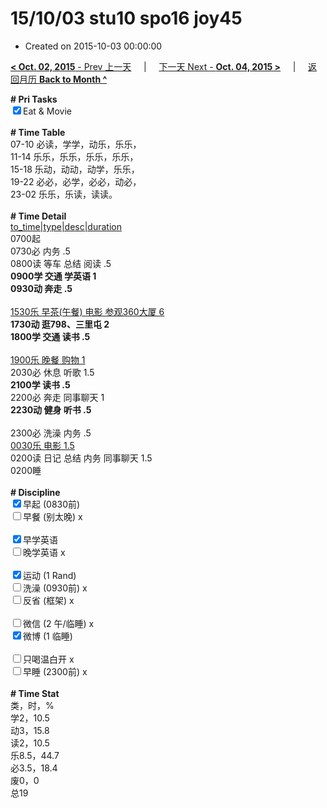 # 15/10/03 stu10 spo16 joy45

- Created on 2015-10-03 00:00:00

[**< Oct. 02, 2015** - Prev 上一天](_archived/lifelogs/2015/10/d02.md) &nbsp; &nbsp; | &nbsp; &nbsp; [下一天 Next - **Oct. 04, 2015 >**](_archived/lifelogs/2015/10/d04.md) &nbsp; &nbsp; |  &nbsp; &nbsp; [返回月历 **Back to Month ^**](_archived/lifelogs/2015/10/index.md)
<br/><div><strong># Pri Tasks</strong></div><div><input checked="true" type="checkbox"/>Eat &amp; Movie<br/></div><div><br/></div><div><b># Time Table</b></div><div>07-10 必读，学学，动乐，乐乐，</div><div>11-14 乐乐，乐乐，乐乐，乐乐，</div><div>15-18 乐动，动动，动学，乐乐，</div><div>19-22 必必，必学，必必，动必，</div><div>23-02 乐乐，乐读，读读。</div><div><br/></div><div><b># Time Detail</b></div><div><u>to_time|type|desc|duration</u></div><div>0700起</div><div>0730必 内务 .5</div><div>0800读 等车 总结 阅读 .5</div><div><b>0900学 交通 学英语 1</b></div><div><b>0930动 奔走 .5</b></div><div><b><br/></b></div><div><u>1530乐 早茶(午餐) 电影 参观360大厦 6</u></div><div><b>1730动 逛798、三里屯 2</b></div><div><b>1800学 交通 读书 .5</b></div><div><br/></div><div><u>1900乐 晚餐 购物 1</u></div><div>2030必 休息 听歌 1.5</div><div><b>2100学 读书 .5</b></div><div>2200必 奔走 同事聊天 1</div><div><b>2230动 健身 听书 .5</b></div><div><b><br/></b></div><div>2300必 洗澡 内务 .5</div><div><u>0030乐 电影 1.5</u></div><div>0200读 日记 总结 内务 同事聊天 1.5</div><div>0200睡</div><div><br/></div><div><b># Discipline</b></div><div><input checked="true" type="checkbox"/>早起 (0830前) </div><div><input type="checkbox"/>早餐 (别太晚) x</div><div><br/></div><div><input checked="true" type="checkbox"/>早学英语 </div><div><input type="checkbox"/>晚学英语 x</div><div><br/></div><div><input checked="true" type="checkbox"/>运动 (1 Rand) </div><div><input type="checkbox"/>洗澡 (0930前) x</div><div><input type="checkbox"/>反省 (框架) x</div><div><br/></div><div><input type="checkbox"/>微信 (2 午/临睡) x</div><div><input checked="true" type="checkbox"/>微博 (1 临睡) </div><div><br/></div><div><input type="checkbox"/>只喝温白开 x</div><div><input type="checkbox"/>早睡 (2300前) x</div><div><br/></div><div><b># Time Stat</b></div><div>类，时，%<br clear="none"/>学2，10.5<br clear="none"/>动3，15.8<br clear="none"/>读2，10.5<br clear="none"/>乐8.5，44.7<br clear="none"/>必3.5，18.4</div><div>废0，0</div><div>总19</div><div><br/></div><div><br/></div>
